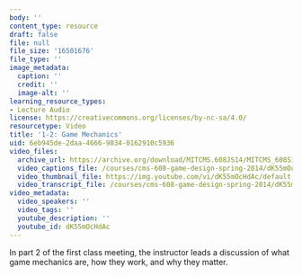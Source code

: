 ```yaml
---
body: ''
content_type: resource
draft: false
file: null
file_size: '16501676'
file_type: ''
image_metadata:
  caption: ''
  credit: ''
  image-alt: ''
learning_resource_types:
- Lecture Audio
license: https://creativecommons.org/licenses/by-nc-sa/4.0/
resourcetype: Video
title: '1-2: Game Mechanics'
uid: 6eb945de-2daa-4666-9834-0162910c5936
video_files:
  archive_url: https://archive.org/download/MITCMS.608JS14/MITCMS_608S14_ses01_2.mp3
  video_captions_file: /courses/cms-608-game-design-spring-2014/dK55mOcHdAc_captions.webvtt
  video_thumbnail_file: https://img.youtube.com/vi/dK55mOcHdAc/default.jpg
  video_transcript_file: /courses/cms-608-game-design-spring-2014/dK55mOcHdAc_transcript.pdf
video_metadata:
  video_speakers: ''
  video_tags: ''
  youtube_description: ''
  youtube_id: dK55mOcHdAc
---
```

In part 2 of the first class meeting, the instructor leads a discussion of what game mechanics are, how they work, and why they matter.